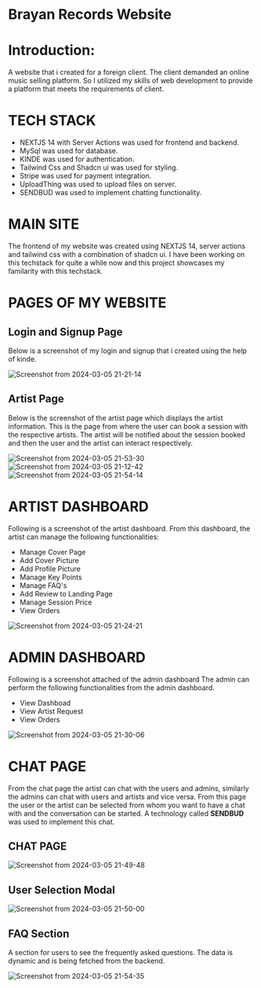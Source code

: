 # Brayan Records Website 
# Introduction:
A website that i created for a foreign client. The client demanded an online music selling platform. So I utilized my skills of web development to provide a platform that meets the requirements of client.

# TECH STACK
+ NEXTJS 14 with Server Actions was used for frontend and backend.
+ MySql was used for database.
+ KINDE was used for authentication.
+ Tailwind Css and Shadcn ui was used for styling.
+ Stripe was used for payment integration.
+ UploadThing was used to upload files on server.
+ SENDBUD was used to implement chatting functionality.

# MAIN SITE 
The frontend of my website was created using NEXTJS 14, server actions and tailwind css with a combination of shadcn ui. I have been working on this techstack for quite a while now and this project showcases my familarity with this techstack.

# PAGES OF MY WEBSITE

## Login and Signup Page
Below is a screenshot of my login and signup that i created using the help of kinde.

![Screenshot from 2024-03-05 21-21-14](https://github.com/HammadGhuman/BrayanRecords/assets/105695068/387c6d8f-11a0-4409-9528-880b7890e532)


## Artist Page
Below is the screenshot of the artist page which displays the artist information. This is the page from where the user can book a session with the respective artists. The artist will be notified about the session booked and then the user and the artist can interact respectively.

![Screenshot from 2024-03-05 21-53-30](https://github.com/HammadGhuman/BrayanRecords/assets/105695068/22991e16-6803-4c38-9e04-59d655823e7c)
![Screenshot from 2024-03-05 21-12-42](https://github.com/HammadGhuman/BrayanRecords/assets/105695068/d964eb83-d5d1-4c00-9467-c13c41c2ee33)
![Screenshot from 2024-03-05 21-54-14](https://github.com/HammadGhuman/BrayanRecords/assets/105695068/3a7c0627-b95a-4ff9-9a2f-c4475daa60e7)


# ARTIST DASHBOARD
Following is a screenshot of the artist dashboard. 
From this dashboard, the artist can manage the following functionalities:
+ Manage Cover Page
+ Add Cover Picture
+ Add Profile Picture
+ Manage Key Points
+ Manage FAQ's
+ Add Review to Landing Page
+ Manage Session Price
+ View Orders
  
![Screenshot from 2024-03-05 21-24-21](https://github.com/HammadGhuman/BrayanRecords/assets/105695068/ec76a181-cb99-496c-884f-82dc6beb0e54)

# ADMIN DASHBOARD
Following is a screenshot attached of the admin dashboard 
The admin can perform the following functionalities from the admin dashboard.
+ View Dashboad
+ View Artist Request
+ View Orders
  
![Screenshot from 2024-03-05 21-30-06](https://github.com/HammadGhuman/BrayanRecords/assets/105695068/cce68b78-bfdc-4b47-ba6c-933349fe6f0b)

# CHAT PAGE 
From the chat page the artist can chat with the users and admins, similarly the admins can chat with users and artists and vice versa. 
From this page the user or the artist can be selected from whom you want to have a chat with and the conversation can be started. 
A technology called **SENDBUD** was used to implement this chat.

## CHAT PAGE 

![Screenshot from 2024-03-05 21-49-48](https://github.com/HammadGhuman/BrayanRecords/assets/105695068/be727782-f064-4534-b4e0-ec84776e4c1f)

## User Selection Modal

![Screenshot from 2024-03-05 21-50-00](https://github.com/HammadGhuman/BrayanRecords/assets/105695068/097de049-8b82-42f3-8132-e3d047334847)

## FAQ Section 
A section for users to see the frequently asked questions. The data is dynamic and is being fetched from the backend.

![Screenshot from 2024-03-05 21-54-35](https://github.com/HammadGhuman/BrayanRecords/assets/105695068/aacc7e93-5a18-4331-abdb-f7de6994ab90)




